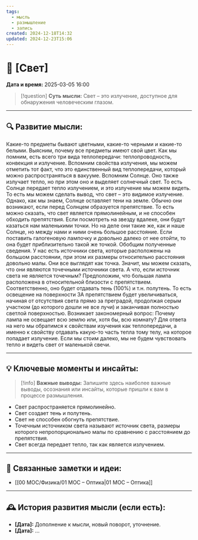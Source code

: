 ```yaml
---
tags:
  - мысль
  - размышление
  - запись
created: 2024-12-18T14:32
updated: 2024-12-23T15:06
---
```


# 💭  [Свет]

**Дата и время:** 2025-03-05 16:00

> [!question] **Суть мысли:**
> Свет – это излучение, доступное для обнаружения человеческим глазом.

---

## 🔍 Развитие мысли:

Какие-то предметы бывают цветными, какие-то черными и какие-то белыми. Выясним, почему все предметы имеют свой цвет. 
Как мы помним, есть всего три вида теплопередачи: теплопроводность, конвекция и излучение. Вспомним свойства излучения, мы можем отметить тот факт, что это единственный вид теплопередачи, который можно распространяться в вакууме. Вспомним Солнце. Оно также излучает тепло, но при этом оно и выделяет солнечный свет. То есть Солнце передает тепло излучением, и это излучение мы можем видеть. То есть мы можем сделать вывод, что свет – это видимое излучение. 
Однако, как мы знаем, Солнце оставляет тени на земле. Обычно они возникают, если перед Солнцем образуется препятствие. То есть можно сказать, что свет является прямолинейным, и не способен обходить препятствия. 
Если посмотреть на звезду вдалеке, они будут казаться нам маленькими точки. Но на деле они такие же, как и наше Солнце, но между нами и ними очень большое расстояние. Если поставить галогеновую лампочку и довольно далеко от нее отойти, то она будет приблизительно такой же точкой. Обобщим полученные сведения. У нас есть источники света, которые расположены на большом расстоянии, при этом их размеры относительно расстояния довольно малы. Они все выглядят как точка. Значит, мы можем сказать, что они являются точечными источники света.
А что, если источник света не является точечным? Предположим, что большая лампа расположена в относительной близости с препятствием. Соответственно, оно будет отдавать тень (100%) и т.н. полутень. То есть освещение на поверхности ЗА препятствием будет увеличиваться, начиная от отсутствия света прямо за преградой, продолжая серым участком (до которого дошли не все лучи) и заканчивая полностью светлой поверхностью.
Возникает закономерный вопрос: Почему лампа не освещает всю землю или, хотя бы, всю комнату? Для ответа на него мы обратимся к свойствам изучения как теплопередачи, а именно к свойству отдавать какую-то часть тепла тому телу, на которое попадает излучение. Если мы стоим далеко, мы не будем чувствовать тепло и видеть свет от маленькой свечи.

---

## 💡 Ключевые моменты и инсайты:

> [!info] **Важные выводы:**
> Запишите здесь наиболее важные выводы, осознания или инсайты, которые пришли к вам в процессе размышления.

- Свет распространяется прямолинейно.
- Свет создает тень и полутень.
- Свет не способен обогнуть препятствие. 
- Точечным источником света называют источник света, размеры которого непропорционально малы по сравнению с расстоянием до препятствия. 
- Свет всегда передает тепло, так как является излучением.

---

## 🔄 Связанные заметки и идеи:

- [[00 MOC/Физика/01 МОС – Оптика|01 МОС – Оптика]]

---

## 🕰️ История развития мысли (если есть):

* **[Дата]:**  Дополнение к мысли, новый поворот, уточнение.
* **[Дата]:**  ...